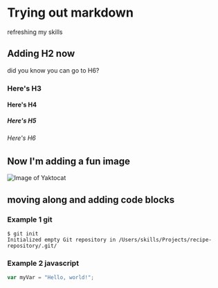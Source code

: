 # Trying out markdown
refreshing my skills

## Adding H2 now

did you know you can go to H6?

### Here's H3
#### Here's H4
##### Here's H5
###### Here's H6

## Now I'm adding a fun image

![Image of Yaktocat](https://octodex.github.com/images/yaktocat.png)

## moving along and adding code blocks

### Example 1 git
```
$ git init
Initialized empty Git repository in /Users/skills/Projects/recipe-repository/.git/
```
### Example 2 javascript
``` javascript
var myVar = "Hello, world!";
```
